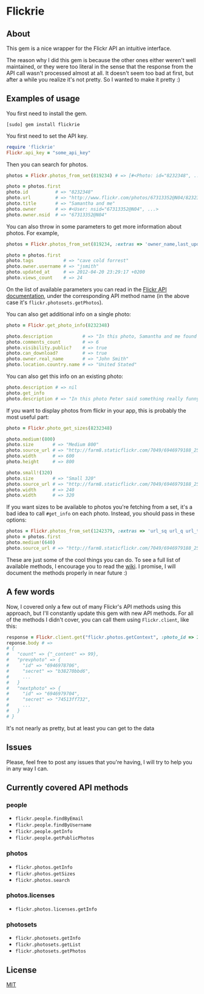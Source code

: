 # Flickrie

## About

This gem is a nice wrapper for the Flickr API an intuitive interface.

The reason why I did this gem is because the other ones either weren't
well maintained, or they were too literal in the sense that the response from
the API call wasn't processed almost at all. It doesn't seem too bad
at first, but after a while you realize it's not pretty. So I wanted to
make it pretty :)

## Examples of usage

You first need to install the gem.

```
[sudo] gem install flickrie
```

You first need to set the API key.

```ruby
require 'flickrie'
Flickr.api_key = "some_api_key"
```

Then you can search for photos.

```ruby
photos = Flickr.photos_from_set(819234) # => [#<Photo: id="8232348", ...>, #<Photo: id="8194318", ...>, ...]

photo = photos.first
photo.id          # => "8232348"
photo.url         # => "http://www.flickr.com/photos/67313352@N04/8232348"
photo.title       # => "Samantha and me"
photo.owner       # => #<User: nsid="67313352@N04", ...>
photo.owner.nsid  # => "67313352@N04"
```

You can also throw in some parameters to get more information about photos.  For example,

```ruby
photos = Flickr.photos_from_set(819234, :extras => 'owner_name,last_update,tags,views')

photo = photos.first
photo.tags           # => "cave cold forrest"
photo.owner.username # => "jsmith"
photo.updated_at     # => 2012-04-20 23:29:17 +0200
photo.views_count    # => 24
```

On the list of available parameters you can read in the [Flickr API documentation](http://www.flickr.com/services/api/), under the corresponding API method name (in the above case it's `flickr.photosets.getPhotos`).

You can also get additional info on a single photo:

```ruby
photo = Flickr.get_photo_info(8232348)

photo.description           # => "In this photo, Samantha and me found a secret tunnel..."
photo.comments_count        # => 6
photo.visibility.public?    # => true
photo.can_download?         # => true
photo.owner.real_name       # => "John Smith"
photo.location.country.name # => "United Stated"
```

You can also get this info on an existing photo:

```ruby
photo.description # => nil
photo.get_info
photo.description # => "In this photo Peter said something really funny..."
```

If you want to display photos from flickr in your app, this is probably the most useful part:

```ruby
photo = Flickr.photo_get_sizes(8232348)

photo.medium!(800)
photo.size       # => "Medium 800"
photo.source_url # => "http://farm8.staticflickr.com/7049/6946979188_25bb44852b_c.jpg"
photo.width      # => 600
photo.height     # => 800

photo.small!(320)
photo.size       # => "Small 320"
photo.source_url # => "http://farm8.staticflickr.com/7049/6946979188_25bb44852b_n.jpg"
photo.width      # => 240
photo.width      # => 320
```

If you want sizes to be available to photos you're fetching from a set, it's a bad idea to call `#get_info` on each photo. Instead, you should pass in these options:

```ruby
photos = Flickr.photos_from_set(1242379, :extras => 'url_sq url_q url_t url_s url_n url_m url_z url_c url_l url_o')
photo = photos.first
photo.medium!(640)
photo.source_url # => "http://farm8.staticflickr.com/7049/6946979188_25bb44852b_z.jpg"
```

These are just some of the cool things you can do. To see a full list of available methods, I encourage you to read the [wiki](https://github.com/janko-m/flickrie/wiki). I promise, I will document the methods properly in near future :)

## A few words

Now, I covered only a few out of many Flickr's API methods using this approach, but I'll constantly update this gem with new API methods. For all of the methods I didn't cover, you can call them using `Flickr.client`, like this:

```ruby
response = Flickr.client.get("flickr.photos.getContext", :photo_id => 2842732)
reponse.body # =>
# {
#   "count" => {"_content" => 99},
#   "prevphoto" => {
#     "id" => "6946978706",
#     "secret" => "b38270bbd6",
#     ...
#   }
#   "nextphoto" => {
#     "id" => "6946979704",
#     "secret" => "74513ff732",
#     ...
#   }
# }
```

It's not nearly as pretty, but at least you can get to the data

## Issues

Please, feel free to post any issues that you're having, I will try to
help you in any way I can.

## Currently covered API methods

### people
- `flickr.people.findByEmail`
- `flickr.people.findByUsername`
- `flickr.people.getInfo`
- `flickr.people.getPublicPhotos`

### photos
- `flickr.photos.getInfo`
- `flickr.photos.getSizes`
- `flickr.photos.search`

### photos.licenses
- `flickr.photos.licenses.getInfo`

### photosets
- `flickr.photosets.getInfo`
- `flickr.photosets.getList`
- `flickr.photosets.getPhotos`

## License

[MIT](http://github.com/janko-m/flickrie/blob/master/LICENSE)
